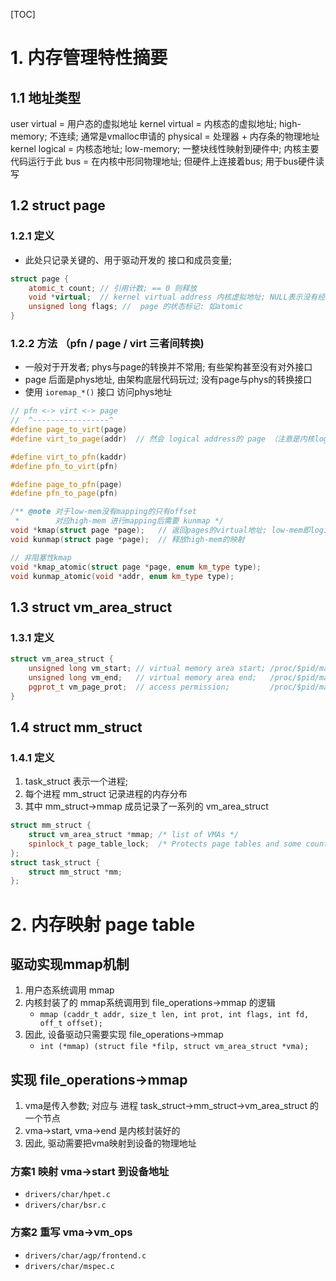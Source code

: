 [TOC]
# 1. 内存管理特性摘要
## 1.1 地址类型
user virtual    = 用户态的虚拟地址
kernel virtual  = 内核态的虚拟地址; high-memory; 不连续; 通常是vmalloc申请的 
physical        = 处理器 + 内存条的物理地址
kernel logical  = 内核态地址; low-memory; 一整块线性映射到硬件中; 内核主要代码运行于此
bus             = 在内核中形同物理地址; 但硬件上连接着bus; 用于bus硬件读写
## 1.2  struct page
### 1.2.1 定义
+ 此处只记录关键的、用于驱动开发的 接口和成员变量; 
```c++
struct page {
    atomic_t count; // 引用计数; == 0 则释放
    void *virtual;  // kernel virtual address 内核虚拟地址; NULL表示没有经过映射(kmap)
    unsigned long flags; //  page 的状态标记: 如atomic 
}
```
### 1.2.2 方法 （pfn / page / virt 三者间转换)
+ 一般对于开发者; phys与page的转换并不常用; 有些架构甚至没有对外接口
+ page 后面是phys地址, 由架构底层代码玩过; 没有page与phys的转换接口
+ 使用 `ioremap_*()` 接口 访问phys地址
```c++
// pfn <-> virt <-> page
//  ^-----------------^
#define page_to_virt(page)	
#define virt_to_page(addr)	// 然会 logical address的 page （注意是内核logical地址; 不是内核virtual地址)

#define virt_to_pfn(kaddr)
#define pfn_to_virt(pfn)

#define page_to_pfn(page)
#define pfn_to_page(pfn)

/** @note 对于low-mem没有mapping的只有offset
 *        对应high-mem 进行mapping后需要 kunmap */
void *kmap(struct page *page);   // 返回pages的virtual地址; low-mem即logical address; high-mem则建立映射
void kunmap(struct page *page);  // 释放high-mem的映射

// 非阻塞性kmap
void *kmap_atomic(struct page *page, enum km_type type);
void kunmap_atomic(void *addr, enum km_type type);
```

## 1.3 struct vm_area_struct
### 1.3.1 定义
```c++
struct vm_area_struct {
    unsigned long vm_start; // virtual memory area start; /proc/$pid/maps 第一列
    unsigned long vm_end;   // virtual memory area end;   /proc/$pid/maps 第二列
    pgprot_t vm_page_prot;  // access permission;         /proc/$pid/maps 第三列
}
```

## 1.4 struct mm_struct
### 1.4.1 定义
1. task_struct 表示一个进程;
2. 每个进程 mm_struct 记录进程的内存分布
3. 其中 mm_struct->mmap 成员记录了一系列的 vm_area_struct
```c++
struct mm_struct {
    struct vm_area_struct *mmap; /* list of VMAs */
    spinlock_t page_table_lock;  /* Protects page tables and some counters */ /* 例如: 驱动改写用户进程的映射 */
};
struct task_struct {
    struct mm_struct *mm;
};
```

# 2. 内存映射 page table
## 驱动实现mmap机制
1. 用户态系统调用 mmap
2. 内核封装了的 mmap系统调用到 file_operations->mmap 的逻辑
    + `mmap (caddr_t addr, size_t len, int prot, int flags, int fd, off_t offset);`
3. 因此, 设备驱动只需要实现 file_operations->mmap
    + `int (*mmap) (struct file *filp, struct vm_area_struct *vma);`
## 实现 file_operations->mmap
1. vma是传入参数; 对应与 进程 task_struct->mm_struct->vm_area_struct 的一个节点
2. vma->start, vma->end 是内核封装好的
3. 因此, 驱动需要把vma映射到设备的物理地址
### 方案1 映射 vma->start 到设备地址
+ `drivers/char/hpet.c`
+ `drivers/char/bsr.c`
### 方案2 重写 vma->vm_ops
+ `drivers/char/agp/frontend.c`
+ `drivers/char/mspec.c`
